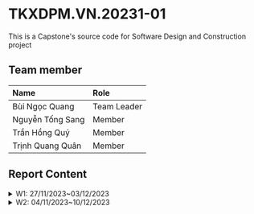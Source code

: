 # TKXDPM.VN.20231-01

This is a Capstone's source code for Software Design and Construction project

## Team member

| Name            | Role        |
| :-------------- | :---------- |
| Bùi Ngọc Quang  | Team Leader |
| Nguyễn Tống Sang| Member      |
| Trần Hồng Quý   | Member      |
| Trịnh Quang Quân| Member      |

## Report Content
<details>
  <summary>W1: 27/11/2023~03/12/2023 </summary>
<br>
<details>
<summary>Bùi Ngọc Quang</summary>
<br>

- Assigned tasks:
  - Add cancel and back buttons to screens
  - Add field value validations (incomplete)(already added in first commit)
  - Partial implementation of connection to VNPay (incomplete)
  - Comment coupling on interbank subsystem

- Implementation details:
  - Pull Request(s): [First request](https://github.com/QuestionMr/TKXDPM.KHMT.20231-19/pull/1)
                     [Second request](https://github.com/QuestionMr/TKXDPM.KHMT.20231-19/pull/8)
  - Specific implementation details:
    - Cancel and back buttons added to fxml files to allow going back to previous screens
    - Validation functions of name, card number, and security code
    - Test VNPay connection class (incomplete due to VNPay server issues)

</details>
<details>
<summary>Trịnh Quang Quân</summary>
<br>

- Assigned tasks:
  - Create branch test for me
  - Do work related to ViewCart
- Implementation details:
  - Pull Request(s): [Test](https://github.com/QuestionMr/TKXDPM.KHMT.20231-19/pull/2)
  - Pull Request(s): [First request](https://github.com/QuestionMr/TKXDPM.KHMT.20231-19/pull/6)
  - Pull Request(s): [Second request](https://github.com/QuestionMr/TKXDPM.KHMT.20231-19/pull/9)
  - Comment control coupling relate to ViewCart
</details>
<details>
<summary>Nguyễn Tống Sang</summary>
<br>

- Assigned tasks:
  - Create branch test for me
  - Do work related to PlaceOrder
- Implementation details:
  - Pull Request(s): [Test](https://github.com/QuestionMr/TKXDPM.KHMT.20231-19/pull/3)
</details>
<details>
<summary>Trần Hồng Quý</summary>
<br>

- Assigned tasks:
  - Create branch test for me
  - Do work related to UI
- Implementation details:
  - Pull Request(s): [Test](https://github.com/QuestionMr/TKXDPM.KHMT.20231-19/pull/4)
</details>
</details>

<details>
  <summary>W2: 04/11/2023~10/12/2023 </summary>
<br>
<details>
<summary>Bùi Ngọc Quang</summary>
<br>

- Assigned tasks:
  - Comment cohesion on interbank subsystem

- Implementation details:
  - Pull Request(s): [Request](https://github.com/QuestionMr/TKXDPM.KHMT.20231-19/pull/10)
  - Specific implementation details:
    - Comment cohesion on interbank subsystem

</details>
<details>
<summary>Nguyễn Tống Sang</summary>
<br>

- Assigned tasks:
  - Comment cohesion on payment subsystem

- Implementation details:
  - Pull Request(s): [Request](https://github.com/QuestionMr/TKXDPM.KHMT.20231-19/pull/11)
  - Specific implementation details:
    - Comment cohesion on payment subsystem

</details>

<detail>
<summary>Trần Hồng Quý</summary>
<br>

- Assigned tasks:
  - Comment coupling and cohesion on shipping views
- Implementation details:
  - Pull Request(s): [Test](https://github.com/QuestionMr/TKXDPM.KHMT.20231-19/pull/12)
  - Specific implementation details:
    - Comment coupling and cohesion on shipping views
</details>

</details>
